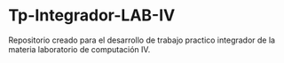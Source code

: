 # Tp-Integrador-LAB-IV
Repositorio creado para el desarrollo de trabajo practico integrador de la materia laboratorio de computación IV.
